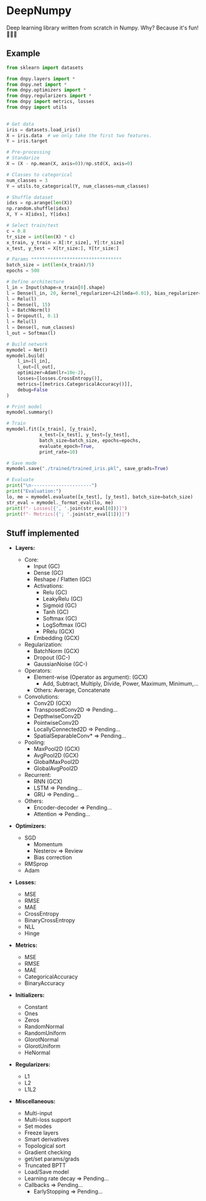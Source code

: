 # DeepNumpy

Deep learning library written from scratch in Numpy. Why? Because it's fun! 🤷🏻‍♂️
    
    
## Example

```python
from sklearn import datasets

from dnpy.layers import *
from dnpy.net import *
from dnpy.optimizers import *
from dnpy.regularizers import *
from dnpy import metrics, losses
from dnpy import utils
    

# Get data
iris = datasets.load_iris()
X = iris.data  # we only take the first two features.
Y = iris.target

# Pre-processing
# Standarize
X = (X - np.mean(X, axis=0))/np.std(X, axis=0)

# Classes to categorical
num_classes = 3
Y = utils.to_categorical(Y, num_classes=num_classes)

# Shuffle dataset
idxs = np.arange(len(X))
np.random.shuffle(idxs)
X, Y = X[idxs], Y[idxs]

# Select train/test
c = 0.8
tr_size = int(len(X) * c)
x_train, y_train = X[:tr_size], Y[:tr_size]
x_test, y_test = X[tr_size:], Y[tr_size:]

# Params *********************************
batch_size = int(len(x_train)/5)
epochs = 500

# Define architecture
l_in = Input(shape=x_train[0].shape)
l = Dense(l_in, 20, kernel_regularizer=L2(lmda=0.01), bias_regularizer=L1(lmda=0.01))
l = Relu(l)
l = Dense(l, 15)
l = BatchNorm(l)
l = Dropout(l, 0.1)
l = Relu(l)
l = Dense(l, num_classes)
l_out = Softmax(l)

# Build network
mymodel = Net()
mymodel.build(
    l_in=[l_in],
    l_out=[l_out],
    optimizer=Adam(lr=10e-2),
    losses=[losses.CrossEntropy()],
    metrics=[[metrics.CategoricalAccuracy()]],
    debug=False
)

# Print model
mymodel.summary()

# Train
mymodel.fit([x_train], [y_train],
            x_test=[x_test], y_test=[y_test],
            batch_size=batch_size, epochs=epochs,
            evaluate_epoch=True,
            print_rate=10)

# Save mode
mymodel.save("./trained/trained_iris.pkl", save_grads=True)

# Evaluate
print("\n----------------------")
print("Evaluation:")
lo, me = mymodel.evaluate([x_test], [y_test], batch_size=batch_size)
str_eval = mymodel._format_eval(lo, me)
print(f"- Losses[{', '.join(str_eval[0])}]")
print(f"- Metrics[{'; '.join(str_eval[1])}]")
```



## Stuff implemented

- **Layers:**
    - Core:
        - Input (GC)
        - Dense (GC)
        - Reshape / Flatten (GC)
        - Activations:
            - Relu (GC)
            - LeakyRelu (GC)
            - Sigmoid (GC)
            - Tanh (GC)
            - Softmax (GC)
            - LogSoftmax (GC)
            - PRelu (GCX)
        - Embedding (GCX)
    - Regularization:
        - BatchNorm (GCX)
        - Dropout (GC-)
        - GaussianNoise (GC-)
    - Operators:
        - Element-wise (Operator as argument): (GCX)
            - Add, Subtract, Multiply, Divide, Power, Maximum, Minimum,...
        - Others: Average, Concatenate
    - Convolutions:
        - Conv2D (GCX)
        - TransposedConv2D => Pending... 
        - DepthwiseConv2D
        - PointwiseConv2D
        - LocallyConnected2D => Pending... 
        - SpatialSeparableConv* => Pending... 
    - Pooling:
        - MaxPool2D  (GCX)
        - AvgPool2D  (GCX)
        - GlobalMaxPool2D
        - GlobalAvgPool2D
    - Recurrent:
        - RNN (GCX)
        - LSTM => Pending...
        - GRU => Pending...
    - Others:
        - Encoder-decoder => Pending...
        - Attention => Pending...
   
- **Optimizers:**
    - SGD
        - Momentum
        - Nesterov => Review
        - Bias correction
    - RMSprop
    - Adam

- **Losses:**
    - MSE
    - RMSE
    - MAE
    - CrossEntropy
    - BinaryCrossEntropy
    - NLL
    - Hinge

- **Metrics:**
    - MSE
    - RMSE
    - MAE
    - CategoricalAccuracy
    - BinaryAccuracy
    
- **Initializers:**
    - Constant
    - Ones
    - Zeros
    - RandomNormal
    - RandomUniform
    - GlorotNormal
    - GlorotUniform
    - HeNormal
    
- **Regularizers:**
    - L1
    - L2
    - L1L2  
    
- **Miscellaneous:**
    - Multi-input
    - Multi-loss support
    - Set modes
    - Freeze layers
    - Smart derivatives
    - Topological sort
    - Gradient checking
    - get/set params/grads
    - Truncated BPTT
    - Load/Save model
    - Learning rate decay => Pending...
    - Callbacks => Pending...
        - EarlyStopping => Pending...
